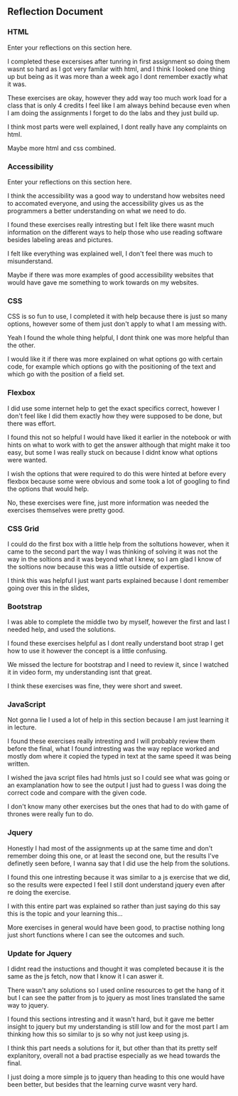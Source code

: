 ## Reflection Document

### HTML

Enter your reflections on this section here.

I completed these excersises after tunring in first assignment so doing them
wasnt so hard as I got very familar with html, and I think I looked one thing up
but being as it was more than a week ago I dont remember exactly what it was.

These exercises are okay, however they add way too much work load for a class that
is only 4 credits I feel like I am always behind because even when I am doing the
assignments I forget to do the labs and they just build up.

I think most parts were well explained, I dont really have any complaints on html.

Maybe more html and css combined.

### Accessibility

Enter your reflections on this section here.

I think the accessibility was a good way to understand how websites
need to accomated everyone, and using the accessibility gives us
as the programmers a better understanding on what we need to do.

I found these exercises really intresting but I felt like there wasnt much information on the different ways to help those who use
reading software besides labeling areas and pictures.

I felt like everything was explained well, I don't feel there was much to misunderstand.

Maybe if there was more examples of good accessibility websites that would have gave me something to work towards on my websites.

### CSS

CSS is so fun to use, I completed it with help because there is just so many options, however some of them just don't apply to what I am messing with.

Yeah I found the whole thing helpful, I dont think one was more helpful than the other.

I would like it if there was more explained on what options go with certain code, for example which options go with the positioning of the text and which go with the position of a field set.

### Flexbox

I did use some internet help to get the exact specifics correct, however I don't feel like I did them exactly how they were supposed to be done, but there was effort.

I found this not so helpful I would have liked it earlier in the notebook or with hints on what to work with to get the answer although that might make it too easy, but some I was really stuck on because I didnt know what options were wanted.

I wish the options that were required to do this were hinted at before every flexbox because some were obvious and some took a lot of googling to find the options that would help.

No, these exercises were fine, just more information was needed the exercises themselves were pretty good.

### CSS Grid

I could do the first box with a little help from the soltutions however, when it came to the second part the way I was thinking of solving it was not the way in the soltions and it was beyond what I knew, so I am glad I know of the soltions now because this was a little outside of expertise.

I think this was helpful I just want parts explained because I dont remember going over this in the slides,

### Bootstrap

I was able to complete the middle two by myself, however the first and last I needed help, and used the solutions.

I found these exercises helpful as I dont really understand boot strap I get how to use it however the concept is a little confusing.

We missed the lecture for bootstrap and I need to review it, since I watched it in video form, my understanding isnt that great.

I think these exercises was fine, they were short and sweet.

### JavaScript

Not gonna lie I used a lot of help in this section because I am just learning it in lecture.

I found these exercises really intresting and I will probably review them before the final, what I found intresting was the way replace worked and mostly dom where it copied the typed in text at the same speed it was being written.

I wished the java script files had htmls just so I could see what was going or an examplanation how to see the output I just had to guess I was doing the correct code and compare with the given code.

I don't know many other exercises but the ones that had to do with game of thrones were really fun to do.

### Jquery

Honestly I had most of the assignments up at the same time and don't remember doing this one, or at least the second one, but the results I've definetly seen before, I wanna say that I did use the help from the solutions.

I found this one intresting because it was similar to a js exercise that we did, so the results were expected I feel I still dont understand jquery even after re doing the exercise.

I with this entire part was explained so rather than just saying do this say this is the topic and your learning this...

More exercises in general would have been good, to practise nothing long just short functions where I can see the outcomes and such.

### Update for Jquery

I didnt read the instuctions and thought it was completed because it is the same as the js fetch, now that I know it I can aswer it.

There wasn't any solutions so I used online resources to get the hang of it but I can see the patter from
js to jquery as most lines translated the same way to jquery.

I found this sections intresting and it wasn't hard, but it gave me better insight to jquery but my understanding is still low and for the most part I am thinking how this so similar to js so why not just keep using js.

I think this part needs a solutions for it, but other than that its pretty self explanitory, overall not a bad practise especially as we head towards the final.

I just doing a more simple js to jquery than heading to this one would have been better, but besides that the learning curve wasnt very hard.
